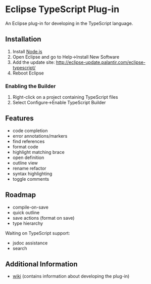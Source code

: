 # Eclipse TypeScript Plug-in

An Eclipse plug-in for developing in the TypeScript language.

## Installation
1. Install [Node.js](http://nodejs.org/)
1. Open Eclipse and go to Help->Install New Software
1. Add the update site: http://eclipse-update.palantir.com/eclipse-typescript/
1. Reboot Eclipse

### Enabling the Builder
1. Right-click on a project containing TypeScript files
1. Select Configure->Enable TypeScript Builder

## Features
* code completion
* error annotations/markers
* find references
* format code
* highlight matching brace
* open definition
* outline view
* rename refactor
* syntax highlighting
* toggle comments

## Roadmap
* compile-on-save
* quick outline
* save actions (format on save)
* type hierarchy

Waiting on TypeScript support:
* jsdoc assistance
* search

## Additional Information
* [wiki](https://github.com/palantir/eclipse-typescript/wiki) (contains information about developing the plug-in)
